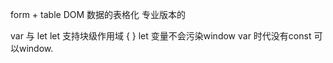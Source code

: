 form + table DOM 数据的表格化
专业版本的  


var 与 let
let 支持块级作用域 { }
let 变量不会污染window 
var 时代没有const 可以window.